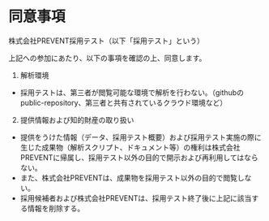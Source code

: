 # 同意事項

株式会社PREVENT採用テスト（以下「採用テスト」という）

上記への参加にあたり、以下の事項を確認の上、同意します。

1. 解析環境
- 採用テストは、第三者が閲覧可能な環境で解析を行わない。（githubのpublic-repository、第三者と共有されているクラウド環境など）

2. 提供情報および知的財産の取り扱い
- 提供をうけた情報（データ、採用テスト概要）および採用テスト実施の際に生じた成果物（解析スクリプト、ドキュメント等）の権利は株式会社PREVENTに帰属し、採用テスト以外の目的で開示および再利用してはならない。
- また、株式会社PREVENTは、成果物を採用テスト以外の目的で閲覧しない。
- 採用候補者および株式会社PREVENTは、採用テスト終了後に上記に該当する情報を削除する。
